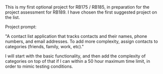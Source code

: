 This is my first optional project for RB175 / RB185, in preparation for the project assessment for RB189. I have chosen the first suggested project on the list.

Project prompt:

"A contact list application that tracks contacts and their names, phone numbers, and email addresses. To add more complexity, assign contacts to categories (friends, family, work, etc)."

I will start with the basic functionality, and then add the complexity of categories on top of that if I can within a 50 hour maximum time limit, in order to mimic testing conditions.
